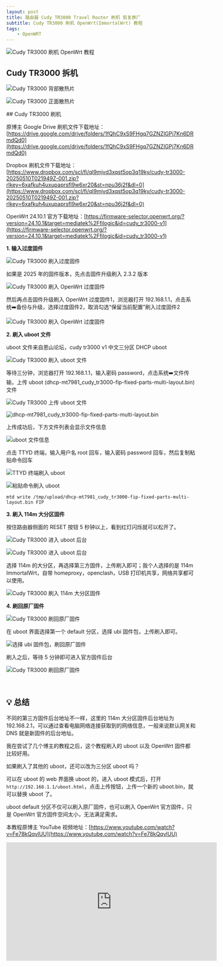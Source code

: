 ```yaml
---
layout: post
title: 路由器 Cudy TR3000 Travel Router 刷机 恢复原厂
subtitle: Cudy TR3000 刷机 OpenWrt(ImmortalWrt) 教程
tags:
    - OpenWRT
---
```


![Cudy TR3000 刷机 OpenWrt 教程](https://raw.githubusercontent.com/huijingfei/Blog_Gitalk/refs/heads/main/Images/cudy%20tr3000/cudy%20tr3000%2001.webp)

## ​​Cudy TR3000 拆机

![Cudy TR3000 背部散热片](https://raw.githubusercontent.com/huijingfei/Blog_Gitalk/refs/heads/main/Images/cudy%20tr3000/cudy%20tr3000%2003.webp)

![Cudy TR3000 正面散热片](https://raw.githubusercontent.com/huijingfei/Blog_Gitalk/refs/heads/main/Images/cudy%20tr3000/cudy%20tr3000%2002.webp)

##​​ ​​Cudy TR3000 刷机

原博主 Google Drive 刷机文件下载地址：[https://drive.google.com/drive/folders/1fQhC9xS9FHgq7GZNZlGPj7Kn6DRmdQd0](https://drive.google.com/drive/folders/1fQhC9xS9FHgq7GZNZlGPj7Kn6DRmdQd0)

Dropbox 刷机文件下载地址：[https://www.dropbox.com/scl/fi/ql9mjvd3xqst5op3q19ky/cudy-tr3000-20250510T021949Z-001.zip?rlkey=6xafkuh4uxupaprsfl9w6xr20&st=npu36j2f&dl=0](https://www.dropbox.com/scl/fi/ql9mjvd3xqst5op3q19ky/cudy-tr3000-20250510T021949Z-001.zip?rlkey=6xafkuh4uxupaprsfl9w6xr20&st=npu36j2f&dl=0)

OpenWrt 24.10.1 官方下载地址：[https://firmware-selector.openwrt.org/?version=24.10.1&target=mediatek%2Ffilogic&id=cudy_tr3000-v1](https://firmware-selector.openwrt.org/?version=24.10.1&target=mediatek%2Ffilogic&id=cudy_tr3000-v1)

​​**1. 输入过度固件​​**

![Cudy TR3000 刷入过度固件](https://raw.githubusercontent.com/huijingfei/Blog_Gitalk/refs/heads/main/Images/cudy%20tr3000/cudy%20tr3000%2004.webp)

如果是 2025 年的固件版本，先点击固件升级刷入 2.3.2 版本

![Cudy TR3000 刷入 OpenWrt 过度固件](https://raw.githubusercontent.com/huijingfei/Blog_Gitalk/refs/heads/main/Images/cudy%20tr3000/cudy%20tr3000%2005.webp)

然后再点击固件升级刷入 OpenWrt 过度固件1，浏览器打开 192.168.1.1，点击系统➡️备份与升级，选择过度固件2，取消勾选“保留当前配置”刷入过度固件2

![Cudy TR3000 刷入 OpenWrt 过度固件](https://raw.githubusercontent.com/huijingfei/Blog_Gitalk/refs/heads/main/Images/cudy%20tr3000/cudy%20tr3000%2006.webp)

​​**2. 刷入 uboot 文件​​​​**

uboot 文件来自恩山论坛，cudy tr3000 v1 中文三分区 DHCP uboot

![Cudy TR3000 刷入 uboot 文件](https://raw.githubusercontent.com/huijingfei/Blog_Gitalk/refs/heads/main/Images/cudy%20tr3000/cudy%20tr3000%2007.webp)

等待三分钟，浏览器打开 192.168.1.1，输入密码 password，点击系统➡️文件传输，上传 uboot (dhcp-mt7981_cudy_tr3000-fip-fixed-parts-multi-layout.bin) 文件

![Cudy TR3000 上传 uboot 文件](https://raw.githubusercontent.com/huijingfei/Blog_Gitalk/refs/heads/main/Images/cudy%20tr3000/cudy%20tr3000%2008.webp)

![dhcp-mt7981_cudy_tr3000-fip-fixed-parts-multi-layout.bin](https://raw.githubusercontent.com/huijingfei/Blog_Gitalk/refs/heads/main/Images/cudy%20tr3000/cudy%20tr3000%2009.webp)

上传成功后，下方文件列表会显示文件信息

![uboot 文件信息](https://raw.githubusercontent.com/huijingfei/Blog_Gitalk/refs/heads/main/Images/cudy%20tr3000/cudy%20tr3000%2010.webp)

点击 TTYD 终端，输入用户名 root 回车，输入密码 password 回车，然后复制粘贴命令回车

![TTYD 终端刷入 uboot](https://raw.githubusercontent.com/huijingfei/Blog_Gitalk/refs/heads/main/Images/cudy%20tr3000/cudy%20tr3000%2011.webp)

![粘贴命令刷入 uboot](https://raw.githubusercontent.com/huijingfei/Blog_Gitalk/refs/heads/main/Images/cudy%20tr3000/cudy%20tr3000%2012.webp)
```
mtd write /tmp/upload/dhcp-mt7981_cudy_tr3000-fip-fixed-parts-multi-layout.bin FIP
```
**​​3. 刷入 114m 大分区固件​​**

按住路由器侧面的 RESET 按钮 5 秒钟以上，看到红灯闪烁就可以松开了。

![Cudy TR3000 进入 uboot 后台](https://raw.githubusercontent.com/huijingfei/Blog_Gitalk/refs/heads/main/Images/cudy%20tr3000/cudy%20tr3000%2013.webp)

![Cudy TR3000 进入 uboot 后台](https://raw.githubusercontent.com/huijingfei/Blog_Gitalk/refs/heads/main/Images/cudy%20tr3000/cudy%20tr3000%2014.webp)

选择 114m 的大分区，再选择第三方固件，上传刷入即可；我个人选择的是 114m ImmortalWrt，自带 homeproxy，openclash，USB 打印机共享，网络共享都可以使用。

![Cudy TR3000 刷入 114m 大分区固件](https://raw.githubusercontent.com/huijingfei/Blog_Gitalk/refs/heads/main/Images/cudy%20tr3000/cudy%20tr3000%2015.webp)

**4. 刷回原厂固件​​**

![Cudy TR3000 刷回原厂固件​​](https://raw.githubusercontent.com/huijingfei/Blog_Gitalk/refs/heads/main/Images/cudy%20tr3000/cudy%20tr3000%2016.webp)

在 uboot 界面选择第一个 default 分区，选择 ubi 固件包，上传刷入即可。

![选择 ubi 固件包，刷回原厂固件](https://raw.githubusercontent.com/huijingfei/Blog_Gitalk/refs/heads/main/Images/cudy%20tr3000/cudy%20tr3000%2017.webp)

刷入之后，等待 5 分钟即可进入官方固件后台

![Cudy TR3000 刷回原厂固件](https://raw.githubusercontent.com/huijingfei/Blog_Gitalk/refs/heads/main/Images/cudy%20tr3000/cudy%20tr3000%2018.webp)

​​
## 💡 总结​​

不同的第三方固件后台地址不一样，这里的 114m 大分区固件后台地址为 192.168.2.1，可以通过查看电脑网络连接获取到的网络信息，一般来说默认网关和 DNS 就是新固件的后台地址。

我在尝试了几个博主的教程之后，这个教程刷入的 uboot 以及 OpenWrt 固件都比较好用。

如果刷入了其他的 uboot，还可以改为三分区 uboot 吗？

可以在 uboot 的 web 界面换 uboot 的，进入 uboot 模式后，打开 `http://192.168.1.1/uboot.html`，点击上传按钮，上传一个新的 uboot.bin，就可以替换 uboot 了。

uboot default 分区不仅可以刷入原厂固件，也可以刷入 OpenWrt 官方固件，只是 OpenWrt 官方固件空间太小，无法满足需求。

本教程原博主 YouTube 视频地址：[https://www.youtube.com/watch?v=Fe78kQqvlUU](https://www.youtube.com/watch?v=Fe78kQqvlUU)

<iframe width="560" height="315" src="https://www.youtube.com/embed/Fe78kQqvlUU?si=V3ilvZNi345JP7Eb" title="YouTube video player" frameborder="0" allow="accelerometer; autoplay; clipboard-write; encrypted-media; gyroscope; picture-in-picture; web-share" referrerpolicy="strict-origin-when-cross-origin" allowfullscreen></iframe>

